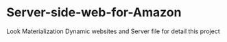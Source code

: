 # Server-side-web-for-Amazon

Look Materialization Dynamic websites and Server file for detail this project 
